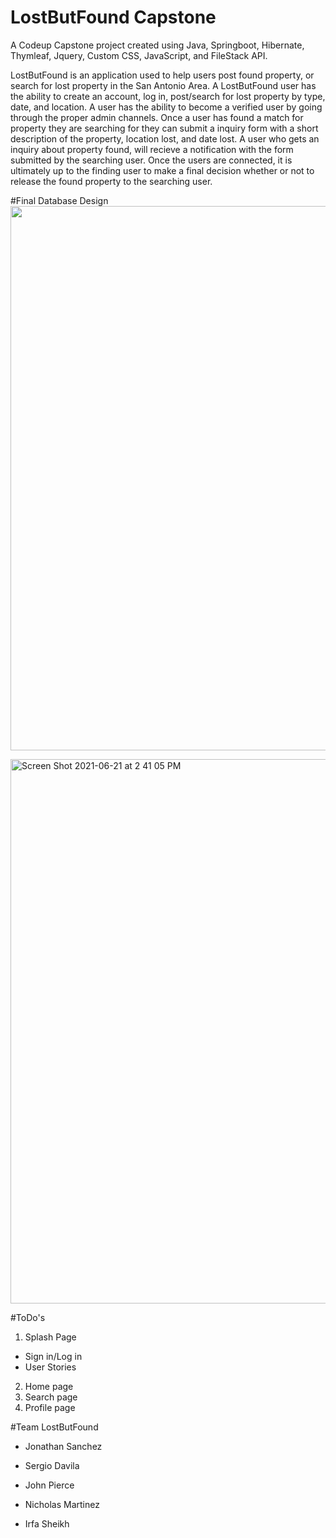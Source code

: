 # LostButFound Capstone

A Codeup Capstone project created using Java, Springboot, Hibernate, Thymleaf, Jquery, Custom CSS, JavaScript, and FileStack API.

LostButFound is an application used to help users post found property, or search for lost property in the San Antonio Area. A LostButFound user has the ability to create an account, log in, post/search for lost property by type, date, and location. A user has the ability to become a verified user by going through the proper admin channels. Once a user has found a match for property they are searching for they can submit a inquiry form with a short description of the property, location lost, and date lost. A user who gets an inquiry about property found, will recieve a notification with the form submitted by the searching user. Once the users are connected, it is ultimately up to the finding user to make a final decision whether or not to release the found property to the searching user.  

#Final Database Design
<img width="871" src="https://user-images.githubusercontent.com/78042252/122949829-9751fd80-d341-11eb-979f-6ea227e559d0.jpg">

<img width="871" alt="Screen Shot 2021-06-21 at 2 41 05 PM" src="https://user-images.githubusercontent.com/78042252/122951756-24498680-d343-11eb-8898-cd7fde376531.png">


#ToDo's
1. Splash Page
  - Sign in/Log in
  - User Stories
2. Home page
3. Search page
4. Profile page
 
#Team LostButFound

- Jonathan Sanchez

- Sergio Davila

- John Pierce

- Nicholas Martinez

- Irfa Sheikh

